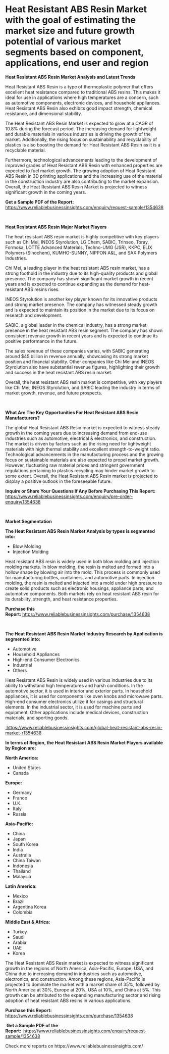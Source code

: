 <p><h1>Heat Resistant ABS Resin Market with the goal of estimating the market size and future growth potential of various market segments based on component, applications, end user and region</h1></p><p><strong>Heat Resistant ABS Resin Market Analysis and Latest Trends</strong></p>
<p><p>Heat Resistant ABS Resin is a type of thermoplastic polymer that offers excellent heat resistance compared to traditional ABS resins. This makes it ideal for use in applications where high temperatures are a concern, such as automotive components, electronic devices, and household appliances. Heat Resistant ABS Resin also exhibits good impact strength, chemical resistance, and dimensional stability.</p><p>The Heat Resistant ABS Resin Market is expected to grow at a CAGR of 10.8% during the forecast period. The increasing demand for lightweight and durable materials in various industries is driving the growth of the market. Additionally, the rising focus on sustainability and recyclability of plastics is also boosting the demand for Heat Resistant ABS Resin as it is a recyclable material.</p><p>Furthermore, technological advancements leading to the development of improved grades of Heat Resistant ABS Resin with enhanced properties are expected to fuel market growth. The growing adoption of Heat Resistant ABS Resin in 3D printing applications and the increasing use of the material in the construction industry are also contributing to the market expansion. Overall, the Heat Resistant ABS Resin Market is projected to witness significant growth in the coming years.</p></p>
<p><strong>Get a Sample PDF of the Report:&nbsp;</strong> <a href="https://www.reliablebusinessinsights.com/enquiry/request-sample/1354638">https://www.reliablebusinessinsights.com/enquiry/request-sample/1354638</a></p>
<p>&nbsp;</p>
<p><strong>Heat Resistant ABS Resin Major Market Players</strong></p>
<p><p>The heat resistant ABS resin market is highly competitive with key players such as Chi Mei, INEOS Styrolution, LG Chem, SABIC, Trinseo, Toray, Formosa, LOTTE Advanced Materials, Techno-UMG (JSR), KKPC, ELIX Polymers (Sinochem), KUMHO-SUNNY, NIPPON A&L, and SAX Polymers Industries.</p><p>Chi Mei, a leading player in the heat resistant ABS resin market, has a strong foothold in the industry due to its high-quality products and global presence. The company has shown significant market growth in recent years and is expected to continue expanding as the demand for heat-resistant ABS resins rises.</p><p>INEOS Styrolution is another key player known for its innovative products and strong market presence. The company has witnessed steady growth and is expected to maintain its position in the market due to its focus on research and development.</p><p>SABIC, a global leader in the chemical industry, has a strong market presence in the heat resistant ABS resin segment. The company has shown consistent revenue growth in recent years and is expected to continue its positive performance in the future.</p><p>The sales revenue of these companies varies, with SABIC generating around $45 billion in revenue annually, showcasing its strong market position and financial stability. Other companies like Chi Mei and INEOS Styrolution also have substantial revenue figures, highlighting their growth and success in the heat resistant ABS resin market.</p><p>Overall, the heat resistant ABS resin market is competitive, with key players like Chi Mei, INEOS Styrolution, and SABIC leading the industry in terms of market growth, revenue, and future prospects.</p></p>
<p>&nbsp;</p>
<p><strong>What Are The Key Opportunities For Heat Resistant ABS Resin Manufacturers?</strong></p>
<p><p>The global Heat Resistant ABS Resin market is expected to witness steady growth in the coming years due to increasing demand from end-use industries such as automotive, electrical & electronics, and construction. The market is driven by factors such as the rising need for lightweight materials with high thermal stability and excellent strength-to-weight ratio. Technological advancements in the manufacturing process and the growing focus on sustainable materials are also expected to propel market growth. However, fluctuating raw material prices and stringent government regulations pertaining to plastics recycling may hinder market growth to some extent. Overall, the Heat Resistant ABS Resin market is projected to display a positive outlook in the foreseeable future.</p></p>
<p><strong>Inquire or Share Your Questions If Any Before Purchasing This Report:</strong> <a href="https://www.reliablebusinessinsights.com/enquiry/pre-order-enquiry/1354638">https://www.reliablebusinessinsights.com/enquiry/pre-order-enquiry/1354638</a></p>
<p>&nbsp;</p>
<p><strong>Market Segmentation</strong></p>
<p><strong>The Heat Resistant ABS Resin Market Analysis by types is segmented into:</strong></p>
<p><ul><li>Blow Molding</li><li>Injection Molding</li></ul></p>
<p><p>Heat resistant ABS resin is widely used in both blow molding and injection molding markets. In blow molding, the resin is melted and formed into a hollow shape by blowing air into the mold. This process is commonly used for manufacturing bottles, containers, and automotive parts. In injection molding, the resin is melted and injected into a mold under high pressure to create solid products such as electronic housings, appliance parts, and automotive components. Both markets rely on heat resistant ABS resin for its durability, strength, and heat resistance properties.</p></p>
<p><strong>Purchase this Report:&nbsp;</strong><a href="https://www.reliablebusinessinsights.com/purchase/1354638">https://www.reliablebusinessinsights.com/purchase/1354638</a></p>
<p>&nbsp;</p>
<p><strong>The Heat Resistant ABS Resin Market Industry Research by Application is segmented into:</strong></p>
<p><ul><li>Automotive</li><li>Household Appliances</li><li>High-end Consumer Electronics</li><li>Industrial</li><li>Others</li></ul></p>
<p><p>Heat Resistant ABS Resin is widely used in various industries due to its ability to withstand high temperatures and harsh conditions. In the automotive sector, it is used in interior and exterior parts. In household appliances, it is used for components like oven knobs and microwave parts. High-end consumer electronics utilize it for casings and structural elements. In the industrial sector, it is used for machine parts and equipment. Other applications include medical devices, construction materials, and sporting goods.</p></p>
<p><a href="https://www.reliablebusinessinsights.com/global-heat-resistant-abs-resin-market-r1354638">&nbsp;https://www.reliablebusinessinsights.com/global-heat-resistant-abs-resin-market-r1354638</a></p>
<p><strong>In terms of Region, the Heat Resistant ABS Resin Market Players available by Region are:</strong></p>
<p>
    <p> <strong> North America: </strong>
        <ul>
            <li>United States</li>
            <li>Canada</li>
        </ul>
        </p> 
    <p> <strong> Europe: </strong>
        <ul>
            <li>Germany</li>
            <li>France</li>
            <li>U.K.</li>
            <li>Italy</li>
            <li>Russia</li>
        </ul>
        </p> 
    <p> <strong> Asia-Pacific: </strong>
        <ul>
            <li>China</li>
            <li>Japan</li>
            <li>South Korea</li>
            <li>India</li>
            <li>Australia</li>
            <li>China Taiwan</li>
            <li>Indonesia</li>
            <li>Thailand</li>
            <li>Malaysia</li>
        </ul>
        </p> 
    <p> <strong> Latin America: </strong>
        <ul>
            <li>Mexico</li>
            <li>Brazil</li>
            <li>Argentina Korea</li>
            <li>Colombia</li>
        </ul>
        </p> 
    <p> <strong> Middle East & Africa: </strong>
        <ul>
            <li>Turkey</li>
            <li>Saudi</li>
            <li>Arabia</li>
            <li>UAE</li>
            <li>Korea</li>
        </ul>
    </p>
    </p>
<p><p>The Heat Resistant ABS Resin market is expected to witness significant growth in the regions of North America, Asia-Pacific, Europe, USA, and China due to increasing demand in industries such as automotive, electronics, and construction. Among these regions, Asia-Pacific is projected to dominate the market with a market share of 35%, followed by North America at 30%, Europe at 20%, USA at 10%, and China at 5%. This growth can be attributed to the expanding manufacturing sector and rising adoption of heat resistant ABS resins in various applications.</p></p>
<p><strong>Purchase this Report: </strong><a href="https://www.reliablebusinessinsights.com/purchase/1354638">https://www.reliablebusinessinsights.com/purchase/1354638</a></p>
<p>&nbsp;<strong>Get a Sample PDF of the Report:&nbsp;&nbsp;</strong><a href="https://www.reliablebusinessinsights.com/enquiry/request-sample/1354638">https://www.reliablebusinessinsights.com/enquiry/request-sample/1354638</a></p>
<p><strong></strong></p>
<p>Check more reports on https://www.reliablebusinessinsights.com/</p>